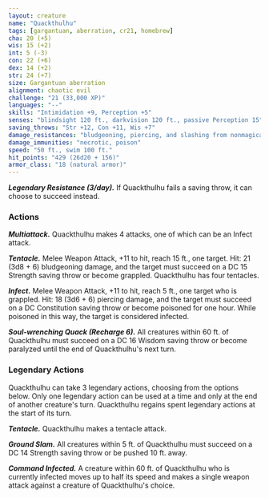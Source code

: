 ```yaml
---
layout: creature
name: "Quackthulhu"
tags: [gargantuan, aberration, cr21, homebrew]
cha: 20 (+5)
wis: 15 (+2)
int: 5 (-3)
con: 22 (+6)
dex: 14 (+2)
str: 24 (+7)
size: Gargantuan aberration
alignment: chaotic evil
challenge: "21 (33,000 XP)"
languages: "--"
skills: "Intimidation +9, Perception +5"
senses: "blindsight 120 ft., darkvision 120 ft., passive Perception 15"
saving_throws: "Str +12, Con +11, Wis +7"
damage_resistances: "bludgeoning, piercing, and slashing from nonmagical attacks"
damage_immunities: "necrotic, poison"
speed: "50 ft., swim 100 ft."
hit_points: "429 (26d20 + 156)"
armor_class: "18 (natural armor)"
---
```


***Legendary Resistance (3/day).*** If Quackthulhu fails a saving throw, it can choose to succeed instead.

### Actions

***Multiattack.*** Quackthulhu makes 4 attacks, one of which can be an Infect attack.

***Tentacle.*** Melee Weapon Attack, +11 to hit, reach 15 ft., one target. Hit: 21 (3d8 + 6) bludgeoning damage, and the target must
succeed on a DC 15 Strength saving throw or become grappled.  Quackthulhu has four tentacles.

***Infect.*** Melee Weapon Attack, +11 to hit, reach 5 ft., one target who is grappled.  Hit: 18 (3d6 + 6) piercing damage, and the target
must succeed on a DC Constitution saving throw or become poisoned for one hour.  While poisoned in this way, the target is considered infected.

***Soul-wrenching Quack (Recharge 6).*** All creatures within 60 ft. of Quackthulhu must succeed on a DC 16 Wisdom saving throw or become
paralyzed until the end of Quackthulhu's next turn.

### Legendary Actions

Quackthulhu can take 3 legendary actions, choosing from the options below.  Only one legendary action can be used at a time and only at
the end of another creature's turn.  Quackthulhu regains spent legendary actions at the start of its turn.

***Tentacle.*** Quackthulhu makes a tentacle attack.

***Ground Slam.*** All creatures within 5 ft. of Quackthulhu must succeed on a DC 14 Strength saving throw or be pushed 10 ft. away.

***Command Infected.*** A creature within 60 ft. of Quackthulhu who is currently infected moves up to half its speed and makes a single
weapon attack against a creature of Quackthulhu's choice.
